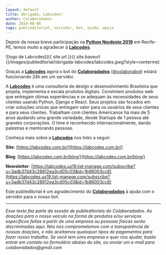 ```yaml
---
layout: default
title: Obrigada, Labcodes!
author: Colaboradados
date: 2019-08-06
tags: publieditorial, servidor, bot, ajuda, apoia
---
```


Depois da nossa breve participação na [**Python Nordeste 2019**](https://2019.pythonnordeste.org/) em Recife-PE, temos muito a agradecer à [**Labcodes**](https://labcodes.com.br/).

![logo de Labcodes]({{ site.url }}{{ site.baseurl }}/images/publieditorial/obrigada-labcodes/labcodes.jpeg?style=centerme)

Graças a [**Labcodes**](https://labcodes.com.br/) agora o bot do [**Colaboradados**](http://colaboradados.com.br/) ([@colaborabot](https://twitter.com/colabora_bot)) estará funcionando 24h em um servidor.

A [**Labcodes**](https://labcodes.com.br/) é uma consultoria de design e desenvolvimento Brasileira que projeta, implementa e escala produtos digitais. Constróem produtos web que entregam ótimas experiências e se adequam às necessidades de seus clientes usando Python, Django e React. Seus projetos são focados em criar soluções únicas que entregam valor para os usuários de seus clientes e para seus clientes. Trabalham com clientes Americanos há mais de 5 anos ajudando uma grande variedade, desde Startups de 1 pessoa até grandes corporações. O time é reconhecido internacionalmente, dando palestras e mentorando pessoas.

Conheça mais sobre a [**Labcodes**](https://labcodes.com.br/) nos links a seguir:

**Site**: [https://labcodes.com.br/](https://labcodes.com.br/)

**Blog**: [https://labcodes.com.br/blog/](https://labcodes.com.br/blog/)

**Newsletter**: [https://labcodes.us19.list-manage.com/subscribe?u=3adb37d43c28812ea3cd05c03&id=1b86003cc8](https://labcodes.us19.list-manage.com/subscribe?u=3adb37d43c28812ea3cd05c03&id=1b86003cc8)

Este publieditorial é um agradecimento do [**Colaboradados**](http://colaboradados.com.br/) à ajuda com o servidor para o nosso bot.

----------

_Esse texto faz parte da sessão de publieditoriais do Colaboradados. As doações para o nosso veículo na forma de produtos e/ou serviços específicos feitas a partir de uma empresa ou pessoas físicas serão discriminadas aqui. Nós nos comprometemos com a transparência de nossas doações, e não aceitamos quaisquer tipos de pagamentos para fazer nosso trabalho. Se você tem uma empresa e quer nos ajudar, basta entrar em contato no formulário abaixo do site, ou enviar um e-mail para colaboradados@gmail.com_
